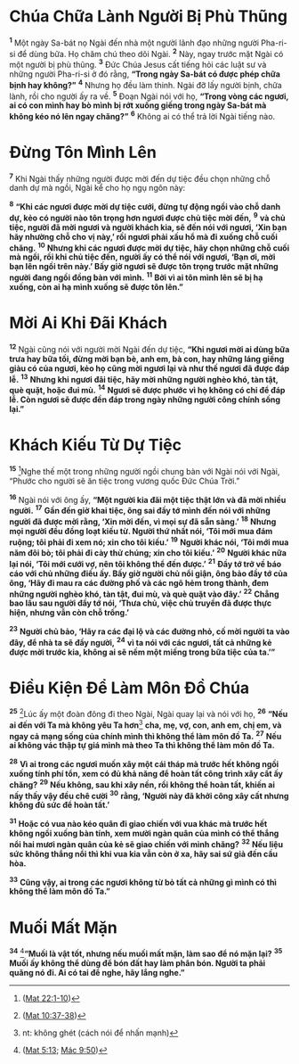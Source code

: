 # Chúa Chữa Lành Người Bị Phù Thũng
<sup><b>1</b></sup> Một ngày Sa-bát nọ Ngài đến nhà một người lãnh đạo những người Pha-ri-si để dùng bữa. Họ chăm chú theo dõi Ngài. <sup><b>2</b></sup> Này, ngay trước mặt Ngài có một người bị phù thũng. <sup><b>3</b></sup> Ðức Chúa Jesus cất tiếng hỏi các luật sư và những người Pha-ri-si ở đó rằng, **“Trong ngày Sa-bát có được phép chữa bịnh hay không?”** <sup><b>4</b></sup> Nhưng họ đều làm thinh. Ngài đỡ lấy người bịnh, chữa lành, rồi cho người ấy ra về. <sup><b>5</b></sup> Ðoạn Ngài nói với họ, **“Trong vòng các ngươi, ai có con mình hay bò mình bị rớt xuống giếng trong ngày Sa-bát mà không kéo nó lên ngay chăng?”** <sup><b>6</b></sup> Không ai có thể trả lời Ngài tiếng nào.

# Ðừng Tôn Mình Lên
<sup><b>7</b></sup> Khi Ngài thấy những người được mời đến dự tiệc đều chọn những chỗ danh dự mà ngồi, Ngài kể cho họ ngụ ngôn này:

<sup><b>8</b></sup> **“Khi các ngươi được mời dự tiệc cưới, đừng tự động ngồi vào chỗ danh dự, kẻo có người nào tôn trọng hơn ngươi được chủ tiệc mời đến,** <sup><b>9</b></sup> **và chủ tiệc, người đã mời ngươi và người khách kia, sẽ đến nói với ngươi, ‘Xin bạn hãy nhường chỗ cho vị này,’ rồi ngươi phải xấu hổ mà đi xuống chỗ cuối chăng.** <sup><b>10</b></sup> **Nhưng khi các ngươi được mời dự tiệc, hãy chọn những chỗ cuối mà ngồi, rồi khi chủ tiệc đến, người ấy có thể nói với ngươi, ‘Bạn ơi, mời bạn lên ngồi trên này.’ Bấy giờ ngươi sẽ được tôn trọng trước mặt những người đang ngồi đồng bàn với mình.** <sup><b>11</b></sup> **Bởi vì ai tôn mình lên sẽ bị hạ xuống, còn ai hạ mình xuống sẽ được tôn lên.”**

# Mời Ai Khi Ðãi Khách
<sup><b>12</b></sup> Ngài cũng nói với người mời Ngài đến dự tiệc, **“Khi ngươi mời ai dùng bữa trưa hay bữa tối, đừng mời bạn bè, anh em, bà con, hay những láng giềng giàu có của ngươi, kẻo họ cũng mời ngươi lại và như thế ngươi đã được đáp lễ.** <sup><b>13</b></sup> **Nhưng khi ngươi đãi tiệc, hãy mời những người nghèo khó, tàn tật, què quặt, hoặc đui mù.** <sup><b>14</b></sup> **Ngươi sẽ được phước vì họ không có chi để đáp lễ. Còn ngươi sẽ được đền đáp trong ngày những người công chính sống lại.”**

# Khách Kiếu Từ Dự Tiệc
<sup><b>15</b></sup> [^1@-8a446389-7558-486f-a8b6-a72968bfc55e]Nghe thế một trong những người ngồi chung bàn với Ngài nói với Ngài, “Phước cho người sẽ ăn tiệc trong vương quốc Ðức Chúa Trời.”

<sup><b>16</b></sup> Ngài nói với ông ấy, **“Một người kia đãi một tiệc thật lớn và đã mời nhiều người.** <sup><b>17</b></sup> **Gần đến giờ khai tiệc, ông sai đầy tớ mình đến nói với những người đã được mời rằng, ‘Xin mời đến, vì mọi sự đã sẵn sàng.’** <sup><b>18</b></sup> **Nhưng mọi người đều đồng loạt kiếu từ. Người thứ nhất nói, ‘Tôi mới mua đám ruộng; tôi phải đi xem nó; xin cho tôi kiếu.’** <sup><b>19</b></sup> **Người khác nói, ‘Tôi mới mua năm đôi bò; tôi phải đi cày thử chúng; xin cho tôi kiếu.’** <sup><b>20</b></sup> **Người khác nữa lại nói, ‘Tôi mới cưới vợ, nên tôi không thể đến được.’** <sup><b>21</b></sup> **Ðầy tớ trở về báo cáo với chủ những điều ấy. Bấy giờ người chủ nổi giận, ông bảo đầy tớ của ông, ‘Hãy đi mau ra các đường phố và các ngõ hẻm trong thành, đem những người nghèo khó, tàn tật, đui mù, và què quặt vào đây.’** <sup><b>22</b></sup> **Chẳng bao lâu sau người đầy tớ nói, ‘Thưa chủ, việc chủ truyền đã được thực hiện, nhưng vẫn còn chỗ trống.’**

<sup><b>23</b></sup> **Người chủ bảo, ‘Hãy ra các đại lộ và các đường nhỏ, cố mời người ta vào đây, để nhà ta sẽ đầy người,** <sup><b>24</b></sup> **vì ta nói với các ngươi, tất cả những kẻ được mời trước kia, không ai sẽ nếm một miếng trong bữa tiệc của ta.’”**

# Ðiều Kiện Ðể Làm Môn Ðồ Chúa
<sup><b>25</b></sup> [^2@-8a446389-7558-486f-a8b6-a72968bfc55e]Lúc ấy một đoàn đông đi theo Ngài, Ngài quay lại và nói với họ, <sup><b>26</b></sup> **“Nếu ai đến với Ta mà không yêu Ta hơn**[^1-8a446389-7558-486f-a8b6-a72968bfc55e] **cha, mẹ, vợ, con, anh em, chị em, và ngay cả mạng sống của chính mình thì không thể làm môn đồ Ta.** <sup><b>27</b></sup> **Nếu ai không vác thập tự giá mình mà theo Ta thì không thể làm môn đồ Ta.**

<sup><b>28</b></sup> **Vì ai trong các ngươi muốn xây một cái tháp mà trước hết không ngồi xuống tính phí tổn, xem có đủ khả năng để hoàn tất công trình xây cất ấy chăng?** <sup><b>29</b></sup> **Nếu không, sau khi xây nền, rồi không thể hoàn tất, khiến ai nấy thấy vậy đều chê cười** <sup><b>30</b></sup> **rằng, ‘Người này đã khởi công xây cất nhưng không đủ sức để hoàn tất.’**

<sup><b>31</b></sup> **Hoặc có vua nào kéo quân đi giao chiến với vua khác mà trước hết không ngồi xuống bàn tính, xem mười ngàn quân của mình có thể thắng nổi hai mươi ngàn quân của kẻ sẽ giao chiến với mình chăng?** <sup><b>32</b></sup> **Nếu liệu sức không thắng nổi thì khi vua kia vẫn còn ở xa, hãy sai sứ giả đến cầu hòa.**

<sup><b>33</b></sup> **Cũng vậy, ai trong các ngươi không từ bỏ tất cả những gì mình có thì không thể làm môn đồ Ta.”**

# Muối Mất Mặn
<sup><b>34</b></sup> [^3@-8a446389-7558-486f-a8b6-a72968bfc55e]**“Muối là vật tốt, nhưng nếu muối mất mặn, làm sao để nó mặn lại?** <sup><b>35</b></sup> **Muối ấy không thể dùng để bón đất hay làm phân bón. Người ta phải quăng nó đi. Ai có tai để nghe, hãy lắng nghe.”**

[^1-8a446389-7558-486f-a8b6-a72968bfc55e]: nt: không ghét (cách nói để nhấn mạnh)
[^1@-8a446389-7558-486f-a8b6-a72968bfc55e]: ([Mat 22:1-10](/passage/?search=Matt.22.1-Matt.22.10\&version=BD2011))
[^2@-8a446389-7558-486f-a8b6-a72968bfc55e]: ([Mat 10:37-38](/passage/?search=Matt.10.37-Matt.10.38\&version=BD2011))
[^3@-8a446389-7558-486f-a8b6-a72968bfc55e]: ([Mat 5:13](/passage/?search=Matt.5.13\&version=BD2011); [Mác 9:50](/passage/?search=Mark.9.50\&version=BD2011))